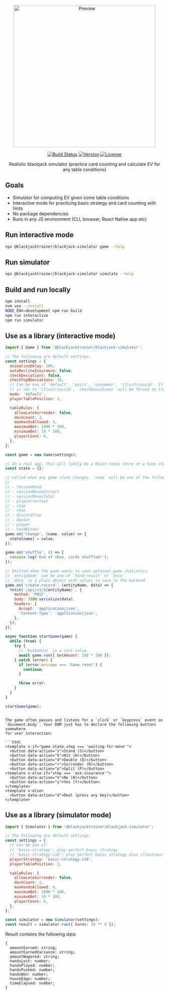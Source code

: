<p align="center">
  <a href="https://blackjacktrainer.app/" target="_blank">
    <img width="450" src="https://github.com/mhluska/blackjack-simulator/raw/master/preview.gif" alt="Preview" />
  </a>
</p>

<p align="center">
  <a href="https://github.com/mhluska/blackjack-simulator/actions"><img src="https://github.com/mhluska/blackjack-simulator/workflows/tests/badge.svg?branch=master" alt="Build Status" /></a>
  <a href="https://www.npmjs.com/package/@blackjacktrainer/blackjack-simulator"><img src="https://img.shields.io/npm/v/@blackjacktrainer/blackjack-simulator.svg" alt="Version"></a>
  <a href="https://github.com/mhluska/blackjack-simulator/blob/master/LICENSE"><img src="https://img.shields.io/github/license/mhluska/blackjack-simulator" alt="License"></a>
</p>

<p align="center">
  Realistic blackjack simulator (practice card counting and calculate EV for any table conditions)
</p>

## Goals

* Simulator for computing EV given some table conditions
* Interactive mode for practicing basic strategy and card counting with hints
* No package dependencies
* Runs in any JS environment (CLI, browser, React Native app etc)

## Run interactive mode

```sh
npx @blackjacktrainer/blackjack-simulator game --help
```

## Run simulator

```sh
npx @blackjacktrainer/blackjack-simulator simulate --help
```

## Build and run locally

```sh
npm install
nvm use --install
NODE_ENV=development npm run build
npm run interactive
npm run simulator
```

## Use as a library (interactive mode)

```js
import { Game } from '@blackjacktrainer/blackjack-simulator';

// The following are default settings:
const settings = {
  animationDelay: 200,
  autoDeclineInsurance: false,
  checkDeviations: false,
  checkTopNDeviations: 18,
  // Can be one of 'default', 'pairs', 'uncommon', 'illustrious18'. If the mode
  // is set to 'illustrious18', `checkDeviations` will be forced to true.
  mode: 'default',
  playerTablePosition: 2,

  tableRules: {
    allowLateSurrender: false,
    deckCount: 2,
    maxHandsAllowed: 4,
    maximumBet: 1000 * 100,
    minimumBet: 10 * 100,
    playerCount: 6,
  },
};

const game = new Game(settings);

// In a real app, this will likely be a React-redux store or a Vuex store.
const state = {};

// Called when any game state changes. `name` will be one of the following:
//
// - focusedHand
// - sessionMovesCorrect
// - sessionMovesTotal
// - playCorrection
// - step
// - shoe
// - discardTray
// - dealer
// - player
// - handWinner
game.on('change', (name, value) => {
  state[name] = value;
});

game.on('shuffle', () => {
  console.log('End of shoe, cards shuffled!');
});

// Emitted when the game wants to save optional game statistics.
// `entityName` can be one of `hand-result` or `move`.
// `data` is a plain object with values to save to the backend.
game.on('create-record', (entityName, data) => {
  fetch(`/api/v1/${entityName}`, {
    method: 'POST',
    body: JSON.serialize(data),
    headers: {
      Accept: 'application/json',
      'Content-Type': 'application/json',
    },
  });
});

async function startGame(game) {
  while (true) {
    try {
      // `betAmount` is a cent value.
      await game.run({ betAmount: 100 * 100 });
    } catch (error) {
      if (error.message === 'Game reset') {
        continue;
      }

      throw error;
    }
  }
}

startGame(game);
```

```

The game often pauses and listens for a `click` or `keypress` event on
`document.body`. Your DOM just has to declare the following buttons somewhere
for user interaction:

```html
<template v-if="game.state.step === 'waiting-for-move'">
  <button data-action="s">Stand (S)</button>
  <button data-action="h">Hit (H)</button>
  <button data-action="d">Double (D)</button>
  <button data-action="r">Surrender (R)</button>
  <button data-action="p">Split (P)</button>
<template v-else-if="step === 'ask-insurance'">
  <button data-action="n">No (N)</button>
  <button data-action="y">Yes (Y)</button>
</template>
<template v-else>
  <button data-action="d">Deal (press any key)</button>
</template>
```

## Use as a library (simulator mode)

```js
import { Simulator } from '@blackjacktrainer/blackjack-simulator';

// The following are default settings:
const settings = {
  // Can be one of:
  // 'basic-strategy': play perfect basic strategy
  // 'basic-strategy-i18': play perfect basic strategy plus illustious 18
  playerStrategy: 'basic-strategy-i18',
  playerTablePosition: 2,

  tableRules: {
    allowLateSurrender: false,
    deckCount: 2,
    maxHandsAllowed: 4,
    maximumBet: 1000 * 100,
    minimumBet: 10 * 100,
    playerCount: 6,
  },
};

const simulator = new Simulator(settings);
const result = simulator.run({ hands: 10 ** 6 });
```

Result contains the following data:

```
{
  amountEarned: string;
  amountEarnedVariance: string;
  amountWagered: string;
  handsLost: number;
  handsPlayed: number;
  handsPushed: number;
  handsWon: number;
  houseEdge: number;
  timeElapsed: number;
}
```
